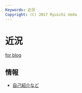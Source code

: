 ```yaml
---
Keywords: 近況
Copyright: (C) 2017 Ryuichi Ueda
---
```


# 近況 

<a class="twitter-grid" data-partner="tweetdeck" href="https://twitter.com/ryuichiueda/timelines/990954344894771200?ref_src=twsrc%5Etfw">for blog</a> <script async src="https://platform.twitter.com/widgets.js" charset="utf-8"></script>

## 情報

* [自己紹介など](/?page=bio)
